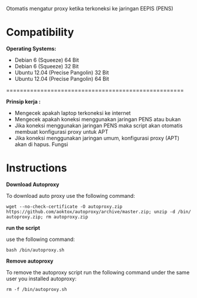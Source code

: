 Otomatis mengatur proxy ketika terkoneksi ke jaringan EEPIS (PENS)

Compatibility
=============

**Operating Systems:**

 + Debian 6 (Squeeze) 64 Bit
 + Debian 6 (Squeeze) 32 Bit
 + Ubuntu 12.04 (Precise Pangolin) 32 Bit
 + Ubuntu 12.04 (Precise Pangolin) 64 Bit

====================================================

**Prinsip kerja :**

 + Mengecek apakah laptop terkoneksi ke internet
 + Mengecek apakah koneksi menggunakan jaringan PENS atau bukan
 + Jika koneksi menggunakan jaringan PENS maka script akan otomatis membuat konfigurasi proxy untuk APT
 + Jika koneksi menggunakan jaringan umum, konfigurasi proxy (APT) akan di hapus.
Fungsi

Instructions
============

**Download Autoproxy**

To download auto proxy use the following command:

	wget --no-check-certificate -O autoproxy.zip https://github.com/aoktox/autoproxy/archive/master.zip; unzip -d /bin/ autoproxy.zip; rm autoproxy.zip

**run the script**

use the following command:

	bash /bin/autoproxy.sh

**Remove autoproxy**

To remove the autoproxy script run the following command under the same user you installed autoproxy:

	rm -f /bin/autoproxy.sh

